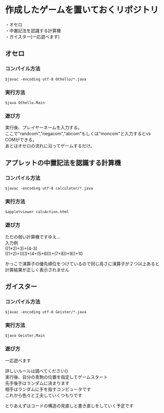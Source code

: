 # 作成したゲームを置いておくリポジトリ
・オセロ  
・中置記法を認識する計算機  
・ガイスター(一応遊べます)  

## オセロ
### コンパイル方法
	$javac -encoding utf-8 Othello/*.java
### 実行方法
	$java Othello.Main
### 遊び方
実行後、プレイヤーネームを入力する。  
ここで"randcom","negacom","abcom"もしくは"moncom"と入力するとvs COMができる。  
あとはオセロの流れに沿ってゲームするだけ。  

## アプレットの中置記法を認識する計算機
### コンパイル方法
	$javac -encoding utf-8 calculator/*.java
### 実行方法
	$appletviewer calcAction.html
### 遊び方
ただの弱い計算機ですゆえ...   
入力例  
((1*2)+3)+(4-3)  
((1+2)+(((3+(4+(5+6)))+(7+8))+9))+10  

かっこで演算子の優先順位をつけているので同じ高さに演算子が２つ以上あると計算結果が正しく表示されません

## ガイスター
### コンパイル方法
	$javac -encoding utf-8 Geister/*.java
### 実行方法
	$java Geister.Main
### 遊び方
一応遊べます  


詳しいルールは調べてください()  
実行後、自分の青駒の位置を指定してゲームスタート  
先手後手はランダムに決まります  
相手はランダムに手を指すコンピュータです  
これから色々と工夫していくつもりです  


とりあえずはコードの構造の見直しと書き直しをしていく予定です  
